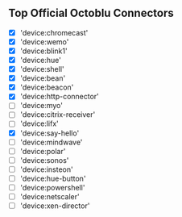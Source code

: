 ## Top Official Octoblu Connectors

- [x] 'device:chromecast'
- [x] 'device:wemo'
- [x] 'device:blink1'
- [x] 'device:hue'
- [x] 'device:shell'
- [x] 'device:bean'
- [x] 'device:beacon'
- [x] 'device:http-connector'
- [ ] 'device:myo'
- [ ] 'device:citrix-receiver'
- [ ] 'device:lifx'
- [x] 'device:say-hello'
- [ ] 'device:mindwave'
- [ ] 'device:polar'
- [ ] 'device:sonos'
- [ ] 'device:insteon'
- [ ] 'device:hue-button'
- [ ] 'device:powershell'
- [ ] 'device:netscaler'
- [ ] 'device:xen-director'
